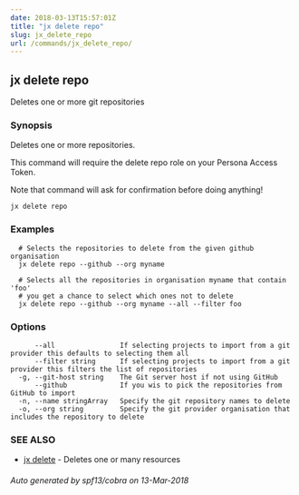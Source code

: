 ```yaml
---
date: 2018-03-13T15:57:01Z
title: "jx delete repo"
slug: jx_delete_repo
url: /commands/jx_delete_repo/
---
```

## jx delete repo

Deletes one or more git repositories

### Synopsis


Deletes one or more repositories. 

This command will require the delete repo role on your Persona Access Token. 

Note that command will ask for confirmation before doing anything!

```
jx delete repo
```

### Examples

```
  # Selects the repositories to delete from the given github organisation
  jx delete repo --github --org myname
  
  # Selects all the repositories in organisation myname that contain 'foo'
  # you get a chance to select which ones not to delete
  jx delete repo --github --org myname --all --filter foo
```

### Options

```
      --all                If selecting projects to import from a git provider this defaults to selecting them all
      --filter string      If selecting projects to import from a git provider this filters the list of repositories
  -g, --git-host string    The Git server host if not using GitHub
      --github             If you wis to pick the repositories from GitHub to import
  -n, --name stringArray   Specify the git repository names to delete
  -o, --org string         Specify the git provider organisation that includes the repository to delete
```

### SEE ALSO
* [jx delete](/commands/jx_delete/)	 - Deletes one or many resources

###### Auto generated by spf13/cobra on 13-Mar-2018
